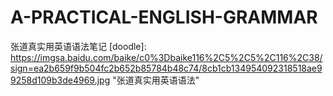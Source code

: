 # A-PRACTICAL-ENGLISH-GRAMMAR
张道真实用英语语法笔记
  [doodle]:  https://imgsa.baidu.com/baike/c0%3Dbaike116%2C5%2C5%2C116%2C38/sign=ea2b659f9b504fc2b652b85784b48c74/8cb1cb134954092318518ae99258d109b3de4969.jpg "张道真实用英语语法"
